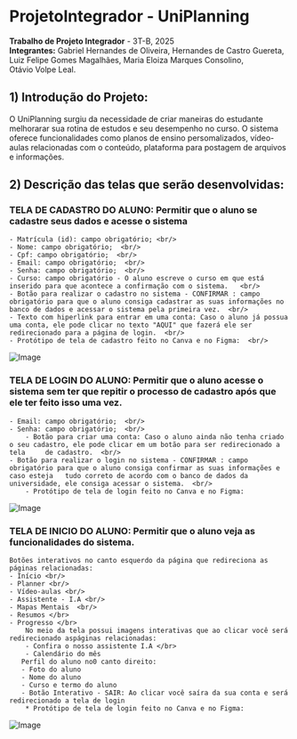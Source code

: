 # ProjetoIntegrador - UniPlanning
 **Trabalho de Projeto Integrador** - 3T-B, 2025  <br/>
 **Integrantes:** Gabriel Hernandes de Oliveira, Hernandes de Castro Guereta, Luiz Felipe Gomes Magalhães, Maria Eloiza Marques Consolino, Otávio Volpe Leal.
 ## 1) Introdução do Projeto: 
 O UniPlanning surgiu da necessidade de criar maneiras do estudante melhorarar sua rotina de estudos e seu desempenho no curso. O sistema oferece funcionalidades como planos de ensino persomalizados, vídeo-aulas relacionadas com o conteúdo, plataforma para postagem de arquivos e informações.

 ## 2) Descrição das telas que serão desenvolvidas:
 ### TELA DE CADASTRO DO ALUNO: Permitir que o aluno se cadastre seus dados e acesse o sistema
	- Matrícula (id): campo obrigatório; <br/>
	- Nome: campo obrigatório;  <br/>
	- Cpf: campo obrigatório;  <br/>
	- Email: campo obrigatório;  <br/>
 	- Senha: campo obrigatório;  <br/>
	- Curso: campo obrigatório - O aluno escreve o curso em que está inserido para que acontece a confirmação com o sistema.   <br/>
	- Botão para realizar o cadastro no sistema - CONFIRMAR : campo obrigatório para que o aluno consiga cadastrar as suas informações no 		banco de dados e acessar o sistema pela primeira vez.  <br/>
 	- Texto com hiperlink para entrar em uma conta: Caso o aluno já possua uma conta, ele pode clicar no texto "AQUI" que fazerá ele ser 		redirecionado para a página de login.  <br/>
	- Protótipo de tela de cadastro feito no Canva e no Figma:  <br/>
![Image](https://github.com/user-attachments/assets/a5e4f2cc-2731-447a-aa85-ba1d38df3725)  <br/>

 ### TELA DE LOGIN DO ALUNO: Permitir que o aluno acesse o sistema sem ter que repitir o processo de cadastro após que ele ter feito isso uma vez.
   	- Email: campo obrigatório;  <br/>
   	- Senha: campo obrigatório;  <br/>
    	- Botão para criar uma conta: Caso o aluno ainda não tenha criado o seu cadastro, ele pode clicar em um botão para ser redirecionado a tela 	de cadastro.  <br/>
   	- Botão para realizar o login no sistema - CONFIRMAR : campo obrigatório para que o aluno consiga confirmar as suas informações e caso esteja 	tudo correto de acordo com o banco de dados da universidade, ele consiga acessar o sistema.  <br/>
    	- Protótipo de tela de login feito no Canva e no Figma:
![Image](https://github.com/user-attachments/assets/be2c49e0-e2dd-4549-b6c3-e6778837d47d)  <br/>

 ### TELA DE INICIO DO ALUNO: Permitir que o aluno veja as funcionalidades do sistema.
   	Botões interativos no canto esquerdo da página que redireciona as páginas relacionadas: 
	- Início <br/>
	- Planner <br/>
	- Vídeo-aulas <br/>
	- Assistente - I.A <br/>
 	- Mapas Mentais  <br/>
  	- Resumos </br>
   	- Progresso </br>
    	No meio da tela possui imagens interativas que ao clicar você será redirecionado aspáginas relacionadas:
     	- Confira o nosso assistente I.A </br>
      	- Calendário do mês
       Perfil do aluno no0 canto direito:
       - Foto do aluno
       - Nome do aluno
       - Curso e termo do aluno
       - Botão Interativo - SAIR: Ao clicar você saíra da sua conta e será redirecionado a tela de login
    	* Protótipo de tela de login feito no Canva e no Figma:
![Image](https://github.com/user-attachments/assets/0ef54c61-2ff3-4f99-a5ff-92fa6ff329ff)



